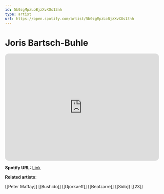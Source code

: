 ```yaml
---
id: 5b0zgMpzLoBjzXvXOs13nh
type: artist
url: https://open.spotify.com/artist/5b0zgMpzLoBjzXvXOs13nh
---
```

# Joris Bartsch-Buhle

<iframe style="border-radius:12px" src="https://open.spotify.com/embed/artist/5b0zgMpzLoBjzXvXOs13nh" width="100%" height="352" frameBorder="0" allowfullscreen="" allow="autoplay; clipboard-write; encrypted-media; fullscreen; picture-in-picture" loading="lazy"></iframe>

**Spotify URL:** [Link](https://open.spotify.com/artist/5b0zgMpzLoBjzXvXOs13nh)

**Related artists:**

[[Peter Maffay]]
[[Bushido]]
[[Djorkaeff]]
[[Beatzarre]]
[[Sido]]
[[23]]
